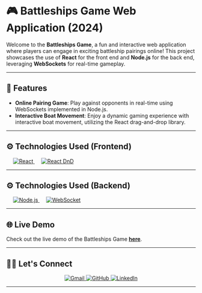 # 🎮 Battleships Game Web Application (2024)

Welcome to the **Battleships Game**, a fun and interactive web application where players can engage in exciting battleship pairings online! This project showcases the use of **React** for the front end and **Node.js** for the back end, leveraging **WebSockets** for real-time gameplay.

---

## 🚀 Features

- **Online Pairing Game**: Play against opponents in real-time using WebSockets implemented in Node.js.
- **Interactive Boat Movement**: Enjoy a dynamic gaming experience with interactive boat movement, utilizing the React drag-and-drop library.

---

## ⚙️ Technologies Used (Frontend)

&emsp;
<a href="https://reactjs.org/" target="_blank">
  <img alt="React" src="https://img.shields.io/badge/React-%2328232A.svg?style=for-the-badge&logo=react&logoColor=61DAFB">
</a>
&emsp;
<a href="https://reactjs.org/docs/drag-and-drop.html" target="_blank">
  <img alt="React DnD" src="https://img.shields.io/badge/React%20DnD-%23333.svg?style=for-the-badge&logo=react&logoColor=61DAFB">
</a>

---

## ⚙️ Technologies Used (Backend)

&emsp;
<a href="https://nodejs.org/" target="_blank">
  <img alt="Node.js" src="https://img.shields.io/badge/Node.js-339933.svg?style=for-the-badge&logo=node.js&logoColor=white">
</a>
&emsp;
<a href="https://www.npmjs.com/package/ws" target="_blank">
  <img alt="WebSocket" src="https://img.shields.io/badge/WebSocket-%23333333.svg?style=for-the-badge&logo=websocket&logoColor=white">
</a>

---

## 🌐 Live Demo

Check out the live demo of the Battleships Game [**here**](https://assafassa.github.io/battleships-game/).

---

## 🙋‍♂️ Let's Connect

<p align="center">
  <a href="mailto:rsd.assafassa1414@gmail.com">
    <img src="https://img.icons8.com/bubbles/50/000000/gmail.png" alt="Gmail"/>
  </a>
  <a href="https://github.com/assafassa">
    <img src="https://img.icons8.com/bubbles/50/000000/github.png" alt="GitHub"/>
  </a>
  <a href="https://www.linkedin.com/in/assafassa/">
    <img src="https://img.icons8.com/bubbles/50/000000/linkedin.png" alt="LinkedIn"/>
  </a>
</p>

<hr/>

